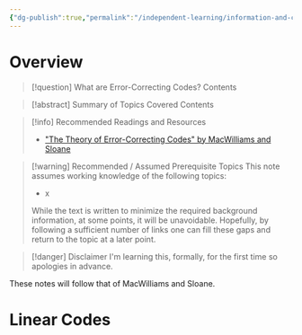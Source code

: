 ```yaml
---
{"dg-publish":true,"permalink":"/independent-learning/information-and-coding-theory/introduction-to-coding-theory/","created":"2025-03-14T20:49:34.000-05:00","updated":"2025-03-14T20:49:34.000-05:00"}
---
```


# Overview

> [!question] What are Error-Correcting Codes?
> Contents

> [!abstract] Summary of Topics Covered
> Contents

> [!info] Recommended Readings and Resources
> - ["The Theory of Error-Correcting Codes" by MacWilliams and Sloane](https://books.google.com/books/about/The_Theory_of_Error_correcting_Codes.html?id=nv6WCJgcjxcC)

> [!warning] Recommended / Assumed Prerequisite Topics
> This note assumes working knowledge of the following topics:
> - x
>
> While the text is written to minimize the required background information, at some points, it will be unavoidable. Hopefully, by following a sufficient number of links one can fill these gaps and return to the topic at a later point.

> [!danger] Disclaimer
> I'm learning this, formally, for the first time so apologies in advance.

These notes will follow that of MacWilliams and Sloane.

# Linear Codes
